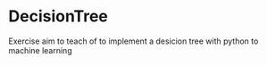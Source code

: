 # DecisionTree
Exercise aim to teach of to implement a desicion tree with python to machine learning
